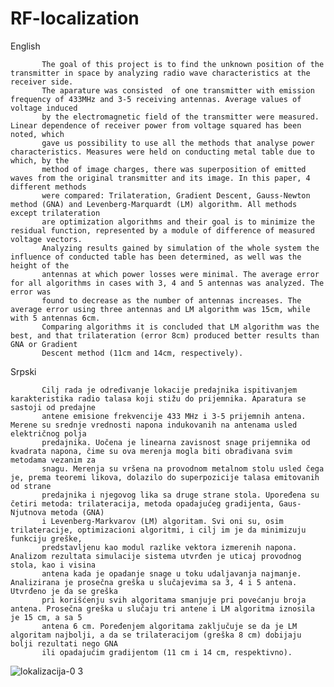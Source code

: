 # RF-localization
           
English        
          
           The goal of this project is to find the unknown position of the transmitter in space by analyzing radio wave characteristics at the receiver side.
           The aparature was consisted  of one transmitter with emission frequency of 433MHz and 3-5 receiving antennas. Average values of voltage induced 
           by the electromagnetic field of the transmitter were measured. Linear dependence of receiver power from voltage squared has been noted, which 
           gave us possibility to use all the methods that analyse power characteristics. Measures were held on conducting metal table due to which, by the 
           method of image charges, there was superposition of emitted waves from the original transmitter and its image. In this paper, 4 different methods
           were compared: Trilateration, Gradient Descent, Gauss-Newton method (GNA) and Levenberg-Marquardt (LM) algorithm. All methods except trilateration
           are optimization algorithms and their goal is to minimize the residual function, represented by a module of difference of measured voltage vectors.
           Analyzing results gained by simulation of the whole system the influence of conducted table has been determined, as well was the height of the 
           antennas at which power losses were minimal. The average error for all algorithms in cases with 3, 4 and 5 antennas was analyzed. The error was 
           found to decrease as the number of antennas increases. The average error using three antennas and LM algorithm was 15cm, while with 5 antennas 6cm.
           Comparing algorithms it is concluded that LM algorithm was the best, and that trilateration (error 8cm) produced better results than GNA or Gradient
           Descent method (11cm and 14cm, respectively).
         
Srpski       
         
           Cilj rada je određivanje lokacije predajnika ispitivanjem karakteristika radio talasa koji stižu do prijemnika. Aparatura se sastoji od predajne 
           antene emisione frekvencije 433 MHz i 3-5 prijemnih antena. Merene su srednje vrednosti napona indukovanih na antenama usled električnog polja 
           predajnika. Uočena je linearna zavisnost snage prijemnika od kvadrata napona, čime su ova merenja mogla biti obrađivana svim metodama vezanim za 
           snagu. Merenja su vršena na provodnom metalnom stolu usled čega je, prema teoremi likova, dolazilo do superpozicije talasa emitovanih od strane 
           predajnika i njegovog lika sa druge strane stola. Upoređena su četiri metoda: trilateracija, metoda opadajućeg gradijenta, Gaus-Njutnova metoda (GNA)
           i Levenberg-Markvarov (LM) algoritam. Svi oni su, osim trilateracije, optimizacioni algoritmi, i cilj im je da minimizuju funkciju greške,
           predstavljenu kao modul razlike vektora izmerenih napona. Analizom rezultata simulacije sistema utvrđen je uticaj provodnog stola, kao i visina 
           antena kada je opadanje snage u toku udaljavanja najmanje. Analizirana je prosečna greška u slučajevima sa 3, 4 i 5 antena. Utvrđeno je da se greška
           pri korišćenju svih algoritama smanjuje pri povećanju broja antena. Prosečna greška u slučaju tri antene i LM algoritma iznosila je 15 cm, a sa 5 
           antena 6 cm. Poređenjem algoritama zaključuje se da je LM algoritam najbolji, a da se trilateracijom (greška 8 cm) dobijaju bolji rezultati nego GNA
           ili opadajućim gradijentom (11 cm i 14 cm, respektivno).

![lokalizacija-0 3](https://user-images.githubusercontent.com/57879705/140623730-2af34905-eb15-45f3-89fa-2968431c9515.jpg)

